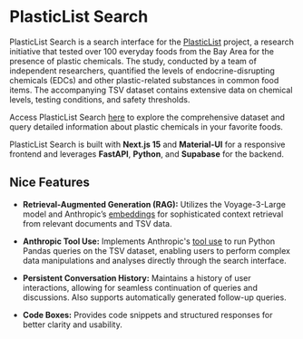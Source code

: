 # PlasticList Search

PlasticList Search is a search interface for the [PlasticList](https://www.plasticlist.org/) project, a research initiative that tested over 100 everyday foods from the Bay Area for the presence of plastic chemicals. The study, conducted by a team of independent researchers, quantified the levels of endocrine-disrupting chemicals (EDCs) and other plastic-related substances in common food items. The accompanying TSV dataset contains extensive data on chemical levels, testing conditions, and safety thresholds.

Access PlasticList Search [here](https://frontend-ten-lac-57.vercel.app/) to explore the comprehensive dataset and query detailed information about plastic chemicals in your favorite foods.

PlasticList Search is built with **Next.js 15** and **Material-UI** for a responsive frontend and leverages **FastAPI**, **Python**, and **Supabase** for the backend.

## Nice Features

- **Retrieval-Augmented Generation (RAG):** Utilizes the Voyage-3-Large model and Anthropic’s [embeddings](https://docs.anthropic.com/en/docs/build-with-claude/embeddings) for sophisticated context retrieval from relevant documents and TSV data.
  
- **Anthropic Tool Use:** Implements Anthropic's [tool use](https://docs.anthropic.com/en/docs/build-with-claude/tool-use) to run Python Pandas queries on the TSV dataset, enabling users to perform complex data manipulations and analyses directly through the search interface.

- **Persistent Conversation History:** Maintains a history of user interactions, allowing for seamless continuation of queries and discussions. Also supports automatically generated follow-up queries.

- **Code Boxes:** Provides code snippets and structured responses for better clarity and usability.
